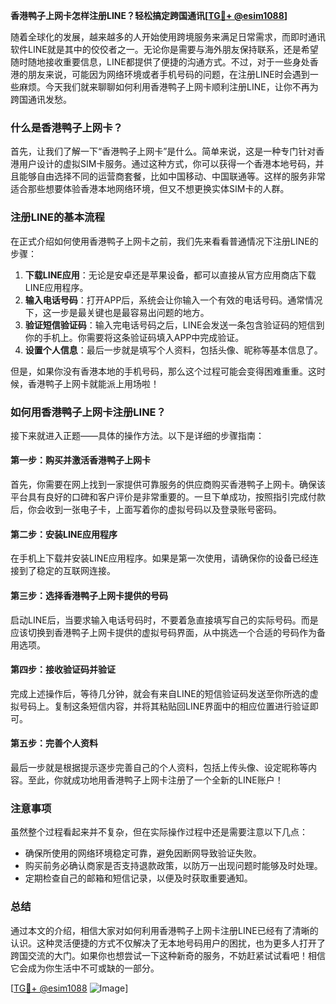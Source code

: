 **香港鸭子上网卡怎样注册LINE？轻松搞定跨国通讯[[TG💪+ @esim1088](https://t.me/s/esim1088)]**

随着全球化的发展，越来越多的人开始使用跨境服务来满足日常需求，而即时通讯软件LINE就是其中的佼佼者之一。无论你是需要与海外朋友保持联系，还是希望随时随地接收重要信息，LINE都提供了便捷的沟通方式。不过，对于一些身处香港的朋友来说，可能因为网络环境或者手机号码的问题，在注册LINE时会遇到一些麻烦。今天我们就来聊聊如何利用香港鸭子上网卡顺利注册LINE，让你不再为跨国通讯发愁。

### 什么是香港鸭子上网卡？

首先，让我们了解一下“香港鸭子上网卡”是什么。简单来说，这是一种专门针对香港用户设计的虚拟SIM卡服务。通过这种方式，你可以获得一个香港本地号码，并且能够自由选择不同的运营商套餐，比如中国移动、中国联通等。这样的服务非常适合那些想要体验香港本地网络环境，但又不想更换实体SIM卡的人群。

### 注册LINE的基本流程

在正式介绍如何使用香港鸭子上网卡之前，我们先来看看普通情况下注册LINE的步骤：

1. **下载LINE应用**：无论是安卓还是苹果设备，都可以直接从官方应用商店下载LINE应用程序。
2. **输入电话号码**：打开APP后，系统会让你输入一个有效的电话号码。通常情况下，这一步是最关键也是最容易出问题的地方。
3. **验证短信验证码**：输入完电话号码之后，LINE会发送一条包含验证码的短信到你的手机上。你需要将这条验证码填入APP中完成验证。
4. **设置个人信息**：最后一步就是填写个人资料，包括头像、昵称等基本信息了。

但是，如果你没有香港本地的手机号码，那么这个过程可能会变得困难重重。这时候，香港鸭子上网卡就能派上用场啦！

### 如何用香港鸭子上网卡注册LINE？

接下来就进入正题——具体的操作方法。以下是详细的步骤指南：

#### 第一步：购买并激活香港鸭子上网卡
首先，你需要在网上找到一家提供可靠服务的供应商购买香港鸭子上网卡。确保该平台具有良好的口碑和客户评价是非常重要的。一旦下单成功，按照指引完成付款后，你会收到一张电子卡，上面写着你的虚拟号码以及登录账号密码。

#### 第二步：安装LINE应用程序
在手机上下载并安装LINE应用程序。如果是第一次使用，请确保你的设备已经连接到了稳定的互联网连接。

#### 第三步：选择香港鸭子上网卡提供的号码
启动LINE后，当要求输入电话号码时，不要着急直接填写自己的实际号码。而是应该切换到香港鸭子上网卡提供的虚拟号码界面，从中挑选一个合适的号码作为备用选项。

#### 第四步：接收验证码并验证
完成上述操作后，等待几分钟，就会有来自LINE的短信验证码发送至你所选的虚拟号码上。复制这条短信内容，并将其粘贴回LINE界面中的相应位置进行验证即可。

#### 第五步：完善个人资料
最后一步就是根据提示逐步完善自己的个人资料，包括上传头像、设定昵称等内容。至此，你就成功地用香港鸭子上网卡注册了一个全新的LINE账户！

### 注意事项

虽然整个过程看起来并不复杂，但在实际操作过程中还是需要注意以下几点：

- 确保所使用的网络环境稳定可靠，避免因断网导致验证失败。
- 购买前务必确认商家是否支持退款政策，以防万一出现问题时能够及时处理。
- 定期检查自己的邮箱和短信记录，以便及时获取重要通知。

### 总结

通过本文的介绍，相信大家对如何利用香港鸭子上网卡注册LINE已经有了清晰的认识。这种灵活便捷的方式不仅解决了无本地号码用户的困扰，也为更多人打开了跨国交流的大门。如果你也想尝试一下这种新奇的服务，不妨赶紧试试看吧！相信它会成为你生活中不可或缺的一部分。

[[TG💪+ @esim1088](https://t.me/s/esim1088) ![Image](https://i.postimg.cc/4NQfJmqS/Snipaste-2025-05-13-00-14-12.png)]